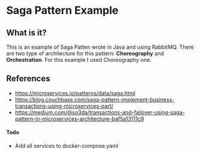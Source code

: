 # Saga Pattern Example

## What is it?
This is an example of Saga Patten wrote in Java and using RabbitMQ. 
There are two type of architecture for this pattern: **Choreography** and **Orchestration**. 
For this example I used Choreography one.

## References
* https://microservices.io/patterns/data/saga.html
* https://blog.couchbase.com/saga-pattern-implement-business-transactions-using-microservices-part/
* https://medium.com/@so3da/transactions-and-failover-using-saga-pattern-in-microservices-architecture-baf5a13111c9

#### Todo
* Add all services to docker-compose.yaml
